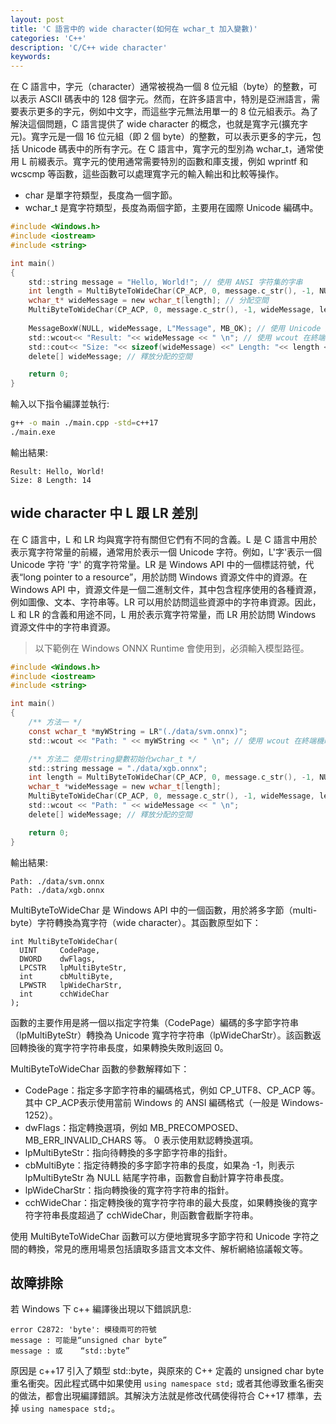 ```yaml
---
layout: post
title: 'C 語言中的 wide character(如何在 wchar_t 加入變數)'
categories: 'C++'
description: 'C/C++ wide character'
keywords: 
---
```


在 C 語言中，字元（character）通常被視為一個 8 位元組（byte）的整數，可以表示 ASCII 碼表中的 128 個字元。然而，在許多語言中，特別是亞洲語言，需要表示更多的字元，例如中文字，而這些字元無法用單一的 8 位元組表示。為了解決這個問題，C 語言提供了 wide character 的概念，也就是寬字元(擴充字元)。寬字元是一個 16 位元組（即 2 個 byte）的整數，可以表示更多的字元，包括 Unicode 碼表中的所有字元。在 C 語言中，寬字元的型別為 wchar_t，通常使用 L 前綴表示。寬字元的使用通常需要特別的函數和庫支援，例如 wprintf 和 wcscmp 等函數，這些函數可以處理寬字元的輸入輸出和比較等操作。

- char 是單字符類型，長度為一個字節。
- wchar_t 是寬字符類型，長度為兩個字節，主要用在國際 Unicode 編碼中。

```c
#include <Windows.h>
#include <iostream>
#include <string>

int main()
{
    std::string message = "Hello, World!"; // 使用 ANSI 字符集的字串
    int length = MultiByteToWideChar(CP_ACP, 0, message.c_str(), -1, NULL, 0); // 計算轉換後的字串長度
    wchar_t* wideMessage = new wchar_t[length]; // 分配空間
    MultiByteToWideChar(CP_ACP, 0, message.c_str(), -1, wideMessage, length); // 轉換字串
    
    MessageBoxW(NULL, wideMessage, L"Message", MB_OK); // 使用 Unicode 版本的 MessageBox 函數
    std::wcout<< "Result: "<< wideMessage << " \n"; // 使用 wcout 在終端機印出訊息
    std::cout<< "Size: "<< sizeof(wideMessage) <<" Length: "<< length << " \n";
    delete[] wideMessage; // 釋放分配的空間

    return 0;
}
```

輸入以下指令編譯並執行:
```sh
g++ -o main ./main.cpp -std=c++17
./main.exe
```

輸出結果:
```
Result: Hello, World! 
Size: 8 Length: 14
```

## wide character 中 L 跟 LR 差別
在 C 語言中，L 和 LR 均與寬字符有關但它們有不同的含義。L 是 C 語言中用於表示寬字符常量的前綴，通常用於表示一個 Unicode 字符。例如，L'字'表示一個 Unicode 字符 '字' 的寬字符常量。LR 是 Windows API 中的一個標誌符號，代表“long pointer to a resource”，用於訪問 Windows 資源文件中的資源。在 Windows API 中，資源文件是一個二進制文件，其中包含程序使用的各種資源，例如圖像、文本、字符串等。LR 可以用於訪問這些資源中的字符串資源。因此，L 和 LR 的含義和用途不同，L 用於表示寬字符常量，而 LR 用於訪問 Windows 資源文件中的字符串資源。

> 以下範例在 Windows ONNX Runtime 會使用到，必須輸入模型路徑。

```c
#include <Windows.h>
#include <iostream>
#include <string>

int main()
{
    /** 方法一 */
    const wchar_t *myWString = LR"(./data/svm.onnx)";
    std::wcout << "Path: " << myWString << " \n"; // 使用 wcout 在終端機印出訊息

    /** 方法二 使用string變數初始化wchar_t */
    std::string message = "./data/xgb.onnx";
    int length = MultiByteToWideChar(CP_ACP, 0, message.c_str(), -1, NULL, 0); // 取得字串長度
    wchar_t *wideMessage = new wchar_t[length];
    MultiByteToWideChar(CP_ACP, 0, message.c_str(), -1, wideMessage, length); // 字串轉換為寬字符
    std::wcout << "Path: " << wideMessage << " \n";
    delete[] wideMessage; // 釋放分配的空間

    return 0;
}
```

輸出結果:
```
Path: ./data/svm.onnx 
Path: ./data/xgb.onnx
```

MultiByteToWideChar 是 Windows API 中的一個函數，用於將多字節（multi-byte）字符轉換為寬字符（wide character）。其函數原型如下：
```
int MultiByteToWideChar(
  UINT     CodePage,
  DWORD    dwFlags,
  LPCSTR   lpMultiByteStr,
  int      cbMultiByte,
  LPWSTR   lpWideCharStr,
  int      cchWideChar
);
```

函數的主要作用是將一個以指定字符集（CodePage）編碼的多字節字符串（lpMultiByteStr）轉換為 Unicode 寬字符字符串（lpWideCharStr）。該函數返回轉換後的寬字符字符串長度，如果轉換失敗則返回 0。

MultiByteToWideChar 函數的參數解釋如下：

- CodePage：指定多字節字符串的編碼格式，例如 CP_UTF8、CP_ACP 等。其中 CP_ACP表示使用當前 Windows 的 ANSI 編碼格式（一般是 Windows-1252）。
- dwFlags：指定轉換選項，例如 MB_PRECOMPOSED、MB_ERR_INVALID_CHARS 等。 0 表示使用默認轉換選項。
- lpMultiByteStr：指向待轉換的多字節字符串的指針。
- cbMultiByte：指定待轉換的多字節字符串的長度，如果為 -1，則表示 lpMultiByteStr 為 NULL 結尾字符串，函數會自動計算字符串長度。
- lpWideCharStr：指向轉換後的寬字符字符串的指針。
- cchWideChar：指定轉換後的寬字符字符串的最大長度，如果轉換後的寬字符字符串長度超過了 cchWideChar，則函數會截斷字符串。

使用 MultiByteToWideChar 函數可以方便地實現多字節字符和 Unicode 字符之間的轉換，常見的應用場景包括讀取多語言文本文件、解析網絡協議報文等。

## 故障排除
若 Windows 下 c++ 編譯後出現以下錯誤訊息:

```
error C2872: 'byte': 模稜兩可的符號
message : 可能是“unsigned char byte”
message : 或    “std::byte”
```

原因是 c++17 引入了類型 std::byte，與原來的 C++ 定義的 unsigned char byte 重名衝突。因此程式碼中如果使用 `using namespace std;` 或者其他導致重名衝突的做法，都會出現編譯錯誤。其解決方法就是修改代碼使得符合 C++17 標準，去掉 `using namespace std;`。